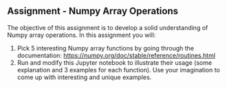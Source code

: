 ## Assignment - Numpy Array Operations
The objective of this assignment is to develop a solid understanding of Numpy array operations. In this assignment you will:

1. Pick 5 interesting Numpy array functions by going through the documentation: https://numpy.org/doc/stable/reference/routines.html
2. Run and modify this Jupyter notebook to illustrate their usage (some explanation and 3 examples for each function). Use your imagination to come up with interesting and unique examples.
